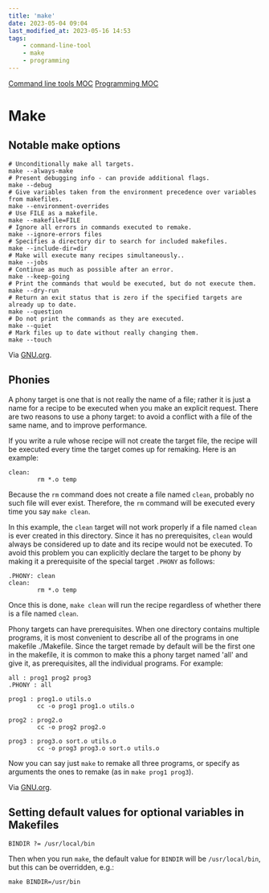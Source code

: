 ```yaml
---
title: 'make'
date: 2023-05-04 09:04
last_modified_at: 2023-05-16 14:53
tags:
    - command-line-tool
    - make
    - programming
---
```


[Command line tools MOC](Command%20line%20tools%20MOC.md)
[Programming MOC](Programming%20MOC.md)

# Make

## Notable make options

```shell
# Unconditionally make all targets.
make --always-make
# Present debugging info - can provide additional flags.
make --debug
# Give variables taken from the environment precedence over variables from makefiles.
make --environment-overrides
# Use FILE as a makefile.
make --makefile=FILE
# Ignore all errors in commands executed to remake.
make --ignore-errors files
# Specifies a directory dir to search for included makefiles.
make --include-dir=dir
# Make will execute many recipes simultaneously..
make --jobs
# Continue as much as possible after an error.
make --keep-going
# Print the commands that would be executed, but do not execute them.
make --dry-run
# Return an exit status that is zero if the specified targets are already up to date.
make --question
# Do not print the commands as they are executed.
make --quiet
# Mark files up to date without really changing them.
make --touch
```

Via [GNU.org](https://www.gnu.org/software/make/manual/html_node/Phony-Targets.html).

## Phonies

A phony target is one that is not really the name of a file; rather it is just a name for a recipe to be executed when you make an explicit request. There are two reasons to use a phony target: to avoid a conflict with a file of the same name, and to improve performance.

If you write a rule whose recipe will not create the target file, the recipe will be executed every time the target comes up for remaking. Here is an example:

```text
clean:
        rm *.o temp
```

Because the `rm` command does not create a file named `clean`, probably no such file will ever exist. Therefore, the `rm` command will be executed every time you say `make clean`.

In this example, the `clean` target will not work properly if a file named `clean` is ever created in this directory. Since it has no prerequisites, `clean` would always be considered up to date and its recipe would not be executed. To avoid this problem you can explicitly declare the target to be phony by making it a prerequisite of the special target `.PHONY` as follows:

```text
.PHONY: clean
clean:
        rm *.o temp
```

Once this is done, `make clean` will run the recipe regardless of whether there is a file named `clean`.

Phony targets can have prerequisites. When one directory contains multiple programs, it is most convenient to describe all of the programs in one makefile ./Makefile. Since the target remade by default will be the first one in the makefile, it is common to make this a phony target named 'all' and give it, as prerequisites, all the individual programs. For example:

```text
all : prog1 prog2 prog3
.PHONY : all

prog1 : prog1.o utils.o
        cc -o prog1 prog1.o utils.o

prog2 : prog2.o
        cc -o prog2 prog2.o

prog3 : prog3.o sort.o utils.o
        cc -o prog3 prog3.o sort.o utils.o
```

Now you can say just `make` to remake all three programs, or specify as arguments the ones to remake (as in `make prog1 prog3`).

Via [GNU.org](https://www.gnu.org/software/make/manual/html_node/Phony-Targets.html).

## Setting default values for optional variables in Makefiles

```text
BINDIR ?= /usr/local/bin
```

Then when you run `make`, the default value for `BINDIR` will be `/usr/local/bin`, but this can be overridden, e.g.:

```text
make BINDIR=/usr/bin
```
